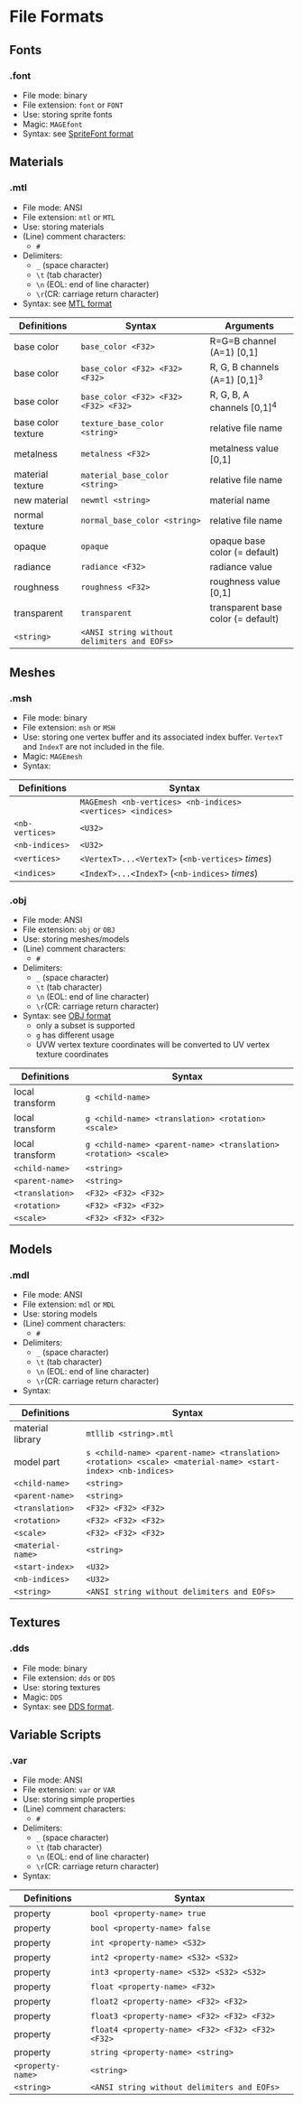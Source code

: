 # File Formats

## Fonts

### .font
* File mode: binary
* File extension: `font` or `FONT`
* Use: storing sprite fonts
* Magic: `MAGEfont`
* Syntax: see [SpriteFont format](https://github.com/matt77hias/MAGE-SpriteFont)

## Materials

### .mtl
* File mode: ANSI
* File extension: `mtl` or `MTL`
* Use: storing materials
* (Line) comment characters:
  * `#`
* Delimiters: 
  * `_` (space character) 
  * `\t` (tab character)
  * `\n` (EOL: end of line character)
  * `\r`(CR: carriage return character)
* Syntax: see [MTL format](http://paulbourke.net/dataformats/mtl/)

| Definitions        | Syntax                                      | Arguments                                |
|--------------------|---------------------------------------------|------------------------------------------|
| base color         | `base_color <F32>`                          | R=G=B channel (A=1)    [0,1]             |
| base color         | `base_color <F32> <F32> <F32>`              | R, G, B channels (A=1) [0,1]<sup>3</sup> |
| base color         | `base_color <F32> <F32> <F32> <F32>`        | R, G, B, A channels    [0,1]<sup>4</sup> |
| base color texture | `texture_base_color <string>`               | relative file name                       |
| metalness          | `metalness <F32>`                           | metalness value        [0,1]             |
| material texture   | `material_base_color <string>`              | relative file name                       |
| new material       | `newmtl <string>`                           | material name                            |
| normal texture     | `normal_base_color <string>`                | relative file name                       |
| opaque             | `opaque`                                    | opaque base color      (= default)       |
| radiance           | `radiance <F32>`                            | radiance value                           |
| roughness          | `roughness <F32>`                           | roughness value        [0,1]             |
| transparent        | `transparent`                               | transparent base color (= default)       |
| `<string>`         | `<ANSI string without delimiters and EOFs>` |                                          |

## Meshes

### .msh
* File mode: binary
* File extension: `msh` or `MSH`
* Use: storing one vertex buffer and its associated index buffer. `VertexT` and `IndexT` are not included in the file.
* Magic: `MAGEmesh`
* Syntax:

| Definitions        | Syntax                                                     |
|--------------------|------------------------------------------------------------|
|                    | `MAGEmesh <nb-vertices> <nb-indices> <vertices> <indices>` |
| `<nb-vertices>`    | `<U32>`                                                    |
| `<nb-indices>`     | `<U32>`                                                    |
| `<vertices>`       | `<VertexT>...<VertexT>` (`<nb-vertices>` *times*)          |
| `<indices>`        | `<IndexT>...<IndexT>` (`<nb-indices>` *times*)             |
     
### .obj
* File mode: ANSI
* File extension: `obj` or `OBJ`
* Use: storing meshes/models
* (Line) comment characters:
  * `#`
* Delimiters: 
  * `_` (space character) 
  * `\t` (tab character)
  * `\n` (EOL: end of line character)
  * `\r`(CR: carriage return character)
* Syntax: see [OBJ format](http://paulbourke.net/dataformats/obj/)
  * only a subset is supported
  * `g` has different usage
  * UVW vertex texture coordinates will be converted to UV vertex texture coordinates
  
| Definitions       | Syntax                                                          |
|-------------------|-----------------------------------------------------------------|
| local transform   | `g <child-name>`                                                |
| local transform   | `g <child-name> <translation> <rotation> <scale>`               |
| local transform   | `g <child-name> <parent-name> <translation> <rotation> <scale>` |
| `<child-name>`    | `<string>`                                                      |
| `<parent-name>`   | `<string>`                                                      |
| `<translation>`   | `<F32> <F32> <F32>`                                             |
| `<rotation>`      | `<F32> <F32> <F32>`                                             |
| `<scale>`         | `<F32> <F32> <F32>`                                             |
  
## Models
  
### .mdl
* File mode: ANSI
* File extension: `mdl` or `MDL`
* Use: storing models
* (Line) comment characters:
  * `#`
* Delimiters: 
  * `_` (space character) 
  * `\t` (tab character)
  * `\n` (EOL: end of line character)
  * `\r`(CR: carriage return character)
* Syntax:
     
| Definitions       | Syntax                                                                                                     |
|-------------------|------------------------------------------------------------------------------------------------------------|
| material library  | `mtllib <string>.mtl`                                                                                      |
| model part        | `s <child-name> <parent-name> <translation> <rotation> <scale> <material-name> <start-index> <nb-indices>` |
| `<child-name>`    | `<string>`                                                                                                 |
| `<parent-name>`   | `<string>`                                                                                                 |
| `<translation>`   | `<F32> <F32> <F32>`                                                                                        |
| `<rotation>`      | `<F32> <F32> <F32>`                                                                                        |
| `<scale>`         | `<F32> <F32> <F32>`                                                                                        |
| `<material-name>` | `<string>`                                                                                                 |
| `<start-index>`   | `<U32>`                                                                                                    |
| `<nb-indices>`    | `<U32>`                                                                                                    |
| `<string>`        | `<ANSI string without delimiters and EOFs>`                                                                |
 
## Textures
     
### .dds
* File mode: binary
* File extension: `dds` or `DDS`
* Use: storing textures
* Magic: `DDS`
* Syntax: see [DDS format](https://msdn.microsoft.com/en-us/library/windows/desktop/bb943991%28v=vs.85%29.aspx?f=255&MSPPError=-2147217396#File_Layout1).

## Variable Scripts

### .var
* File mode: ANSI
* File extension: `var` or `VAR`
* Use: storing simple properties
* (Line) comment characters:
  * `#`
* Delimiters: 
  * `_` (space character) 
  * `\t` (tab character)
  * `\n` (EOL: end of line character)
  * `\r`(CR: carriage return character)
* Syntax:

| Definitions       | Syntax                                                             |
|-------------------|--------------------------------------------------------------------|
| property          | `bool <property-name> true`                                        |
| property          | `bool <property-name> false`                                       |
| property          | `int <property-name> <S32>`                                        |  
| property          | `int2 <property-name> <S32> <S32>`                                 |
| property          | `int3 <property-name> <S32> <S32> <S32>`                           |
| property          | `float <property-name> <F32>`                                      |
| property          | `float2 <property-name> <F32> <F32>`                               |
| property          | `float3 <property-name> <F32> <F32> <F32>`                         |
| property          | `float4 <property-name> <F32> <F32> <F32> <F32>`                   |
| property          | `string <property-name> <string>`                                  |
| `<property-name>` | `<string>`                                                         |
| `<string>`        | `<ANSI string without delimiters and EOFs>`                        |
